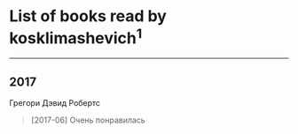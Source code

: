 # List of books read by kosklimashevich<sup>1</sup>
---

## 2017

Грегори Дэвид Робертс
> [2017-06] Очень понравилась



